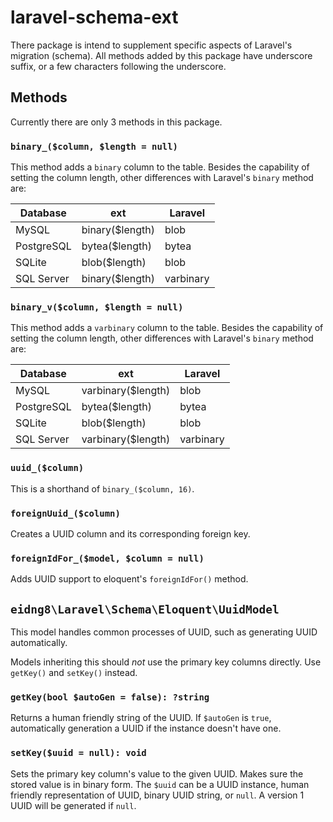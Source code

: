 # laravel-schema-ext

There package is intend to supplement specific aspects of Laravel's migration (schema). All methods added by this package have underscore suffix, or a few characters following the underscore.

## Methods

Currently there are only 3 methods in this package.

### `binary_($column, $length = null)`

This method adds a `binary` column to the table. Besides the capability of setting the column length, other differences with Laravel's `binary` method are:

|  Database  | ext             | Laravel   |
|------------|-----------------|-----------|
| MySQL      | binary($length) | blob      |
| PostgreSQL | bytea($length)  | bytea     |
| SQLite     | blob($length)   | blob      |
| SQL Server | binary($length) | varbinary |

### `binary_v($column, $length = null)`

This method adds a `varbinary` column to the table. Besides the capability of setting the column length, other differences with Laravel's `binary` method are:

|  Database  | ext                | Laravel   |
|------------|--------------------|-----------|
| MySQL      | varbinary($length) | blob      |
| PostgreSQL | bytea($length)     | bytea     |
| SQLite     | blob($length)      | blob      |
| SQL Server | varbinary($length) | varbinary |

### `uuid_($column)`

This is a shorthand of `binary_($column, 16)`.

### `foreignUuid_($column)`

Creates a UUID column and its corresponding foreign key.

### `foreignIdFor_($model, $column = null)`

Adds UUID support to eloquent's `foreignIdFor()` method.

## `eidng8\Laravel\Schema\Eloquent\UuidModel`

This model handles common processes of UUID, such as generating UUID
automatically.

Models inheriting this should *not* use the primary key columns directly.
Use `getKey()` and `setKey()` instead.

### `getKey(bool $autoGen = false): ?string`

Returns a human friendly string of the UUID. If `$autoGen` is `true`,
automatically generation a UUID if the instance doesn't have one.

### `setKey($uuid = null): void`

Sets the primary key column's value to the given UUID. Makes sure the stored
value is in binary form. The `$uuid` can be a UUID instance, human friendly
representation of UUID, binary UUID string, or `null`. A version 1 UUID will be
generated if `null`.
